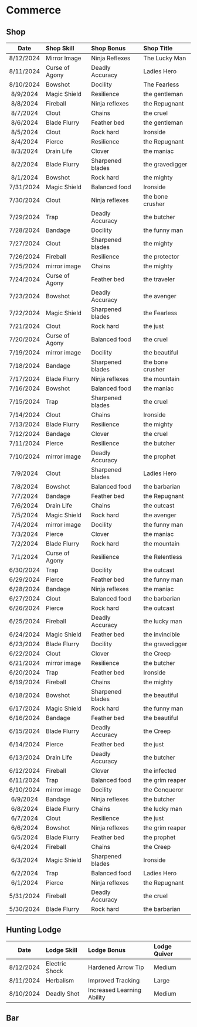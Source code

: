 Commerce
========

Shop
----

| Date      | Shop Skill     | Shop Bonus       | Shop Title       |
| :-:       | :--            | :--              | :--              |
| 8/12/2024 | Mirror Image   | Ninja Reflexes   | The Lucky Man    |
| 8/11/2024 | Curse of Agony | Deadly Accuracy  | Ladies Hero      |
| 8/10/2024 | Bowshot        | Docility         | The Fearless     |
| 8/9/2024  | Magic Shield   | Resilience       | the gentleman    |
| 8/8/2024  | Fireball       | Ninja reflexes   | the Repugnant    |
| 8/7/2024  | Clout          | Chains           | the cruel        |
| 8/6/2024  | Blade Flurry   | Feather bed      | the gentleman    |
| 8/5/2024  | Clout          | Rock hard        | Ironside         |
| 8/4/2024  | Pierce         | Resilience       | the Repugnant    |
| 8/3/2024  | Drain Life     | Clover           | the maniac       |
| 8/2/2024  | Blade Flurry   | Sharpened blades | the gravedigger  |
| 8/1/2024  | Bowshot        | Rock hard        | the mighty       |
| 7/31/2024 | Magic Shield   | Balanced food    | Ironside         |
| 7/30/2024 | Clout          | Ninja reflexes   | the bone crusher |
| 7/29/2024 | Trap           | Deadly Accuracy  | the butcher      |
| 7/28/2024 | Bandage        | Docility         | the funny man    |
| 7/27/2024 | Clout          | Sharpened blades | the mighty       |
| 7/26/2024 | Fireball       | Resilience       | the protector    |
| 7/25/2024 | mirror image   | Chains           | the mighty       |
| 7/24/2024 | Curse of Agony | Feather bed      | the traveler     |
| 7/23/2024 | Bowshot        | Deadly Accuracy  | the avenger      |
| 7/22/2024 | Magic Shield   | Sharpened blades | the Fearless     |
| 7/21/2024 | Clout          | Rock hard        | the just         |
| 7/20/2024 | Curse of Agony | Balanced food    | the cruel        |
| 7/19/2024 | mirror image   | Docility         | the beautiful    |
| 7/18/2024 | Bandage        | Sharpened blades | the bone crusher |
| 7/17/2024 | Blade Flurry   | Ninja reflexes   | the mountain     |
| 7/16/2024 | Bowshot        | Balanced food    | the maniac       |
| 7/15/2024 | Trap           | Sharpened blades | the cruel        |
| 7/14/2024 | Clout          | Chains           | Ironside         |
| 7/13/2024 | Blade Flurry   | Resilience       | the mighty       |
| 7/12/2024 | Bandage        | Clover           | the cruel        |
| 7/11/2024 | Pierce         | Resilience       | the butcher      |
| 7/10/2024 | mirror image   | Deadly Accuracy  | the prophet      |
| 7/9/2024  | Clout          | Sharpened blades | Ladies Hero      |
| 7/8/2024  | Bowshot        | Balanced food    | the barbarian    |
| 7/7/2024  | Bandage        | Feather bed      | the Repugnant    |
| 7/6/2024  | Drain Life     | Chains           | the outcast      |
| 7/5/2024  | Magic Shield   | Rock hard        | the avenger      |
| 7/4/2024  | mirror image   | Docility         | the funny man    |
| 7/3/2024  | Pierce         | Clover           | the maniac       |
| 7/2/2024  | Blade Flurry   | Rock hard        | the mountain     |
| 7/1/2024  | Curse of Agony | Resilience       | the Relentless   |
| 6/30/2024 | Trap           | Docility         | the outcast      |
| 6/29/2024 | Pierce         | Feather bed      | the funny man    |
| 6/28/2024 | Bandage        | Ninja reflexes   | the maniac       |
| 6/27/2024 | Clout          | Balanced food    | the barbarian    |
| 6/26/2024 | Pierce         | Rock hard        | the outcast      |
| 6/25/2024 | Fireball       | Deadly Accuracy  | the lucky man    |
| 6/24/2024 | Magic Shield   | Feather bed      | the invincible   |
| 6/23/2024 | Blade Flurry   | Docility         | the gravedigger  |
| 6/22/2024 | Clout          | Clover           | the Creep        |
| 6/21/2024 | mirror image   | Resilience       | the butcher      |
| 6/20/2024 | Trap           | Feather bed      | Ironside         |
| 6/19/2024 | Fireball       | Chains           | the mighty       |
| 6/18/2024 | Bowshot        | Sharpened blades | the beautiful    |
| 6/17/2024 | Magic Shield   | Rock hard        | the funny man    |
| 6/16/2024 | Bandage        | Feather bed      | the beautiful    |
| 6/15/2024 | Blade Flurry   | Deadly Accuracy  | the Creep        |
| 6/14/2024 | Pierce         | Feather bed      | the just         |
| 6/13/2024 | Drain Life     | Deadly Accuracy  | the butcher      |
| 6/12/2024 | Fireball       | Clover           | the infected     |
| 6/11/2024 | Trap           | Balanced food    | the grim reaper  |
| 6/10/2024 | mirror image   | Docility         | the Conqueror    |
| 6/9/2024  | Bandage        | Ninja reflexes   | the butcher      |
| 6/8/2024  | Blade Flurry   | Chains           | the lucky man    |
| 6/7/2024  | Clout          | Resilience       | the just         |
| 6/6/2024  | Bowshot        | Ninja reflexes   | the grim reaper  |
| 6/5/2024  | Blade Flurry   | Feather bed      | the prophet      |
| 6/4/2024  | Fireball       | Chains           | the Creep        |
| 6/3/2024  | Magic Shield   | Sharpened blades | Ironside         |
| 6/2/2024  | Trap           | Balanced food    | Ladies Hero      |
| 6/1/2024  | Pierce         | Ninja reflexes   | the Repugnant    |
| 5/31/2024 | Fireball       | Deadly Accuracy  | the cruel        |
| 5/30/2024 | Blade Flurry   | Rock hard        | the barbarian    |


Hunting Lodge
-------------

| Date      | Lodge Skill    | Lodge Bonus                | Lodge Quiver |
| :-:       | :--            | :--                        | :--          |
| 8/12/2024 | Electric Shock | Hardened Arrow Tip         | Medium       |
| 8/11/2024 | Herbalism      | Improved Tracking          | Large        |
| 8/10/2024 | Deadly Shot    | Increased Learning Ability | Medium       |


Bar
---
